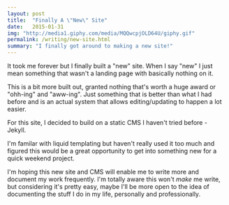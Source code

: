 ```yaml
---
layout: post
title:  "Finally A \"New\" Site"
date:   2015-01-31
img: "http://media1.giphy.com/media/MQQwcpjOLD64U/giphy.gif"
permalink: /writing/new-site.html
summary: "I finally got around to making a new site!"
---
```

It took me forever but I finally built a "new" site. When I say "new" I just mean something that wasn't a landing page with basically nothing on it. 

This is a bit more built out, granted nothing that's worth a huge award or "ohh-ing" and "aww-ing". Just something that is better than what I had before and is an actual system that allows editing/updating to happen a lot easier. 

For this site, I decided to build on a static CMS I haven't tried before - Jekyll. 

I'm familar with liquid templating but haven't really used it too much and figured this would be a great opportunity to get into something new for a quick weekend project. 

I'm hoping this new site and CMS will enable me to write more and document my work frequently. I'm totally aware this won't *make* me write, but considering it's pretty easy, maybe I'll be more open to the idea of documenting the stuff I do in my life, personally and professionally. 